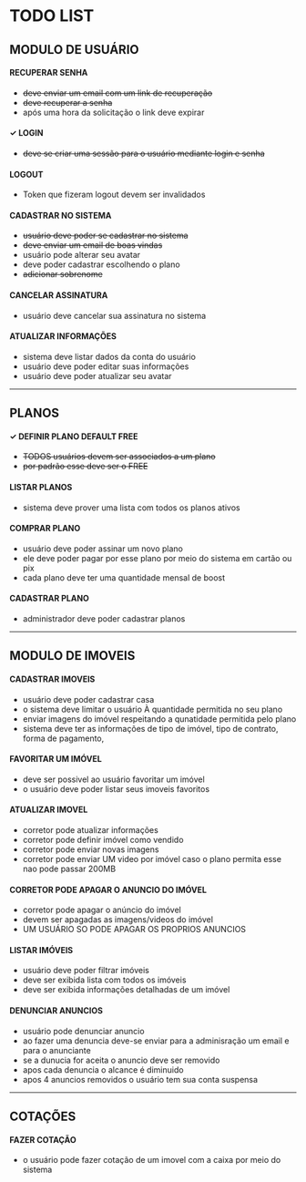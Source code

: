 # TODO LIST

## MODULO DE USUÁRIO

#### RECUPERAR SENHA

- ~~deve enviar um email com um link de recuperação~~
- ~~deve recuperar a senha~~
- após uma hora da solicitação o link deve expirar

#### ✓ LOGIN

- ~~deve se criar uma sessão para o usuário mediante login e senha~~

#### LOGOUT

- Token que fizeram logout devem ser invalidados

#### CADASTRAR NO SISTEMA

- ~~usuário deve poder se cadastrar no sistema~~
- ~~deve enviar um email de boas vindas~~
- usuário pode alterar seu avatar
- deve poder cadastrar escolhendo o plano
- ~~adicionar sobrenome~~

#### CANCELAR ASSINATURA

- usuário deve cancelar sua assinatura no sistema

#### ATUALIZAR INFORMAÇÕES

- sistema deve listar dados da conta do usuário
- usuário deve poder editar suas informações
- usuário deve poder atualizar seu avatar
---
## PLANOS

#### ✓ DEFINIR PLANO DEFAULT FREE

- ~~TODOS usuários devem ser associados a um plano~~
- ~~por padrão esse deve ser o FREE~~

#### LISTAR PLANOS

- sistema deve prover uma lista com todos os planos ativos

#### COMPRAR PLANO

- usuário deve poder assinar um novo plano
- ele deve poder pagar por esse plano por meio do sistema em cartão ou pix
- cada plano deve ter uma quantidade mensal de boost

#### CADASTRAR PLANO

- administrador deve poder cadastrar planos

---
## MODULO DE IMOVEIS

#### CADASTRAR IMOVEIS

- usuário deve poder cadastrar casa
- o sistema deve limitar o usuário À quantidade permitida no seu plano
- enviar imagens do imóvel respeitando a qunatidade permitida pelo plano
- sistema deve ter as informações de tipo de imóvel, tipo de contrato, forma de pagamento, 

#### FAVORITAR UM IMÓVEL

- deve ser possivel ao usuário favoritar um imóvel
- o usuário deve poder listar seus imoveis favoritos

#### ATUALIZAR IMOVEL

- corretor pode atualizar informações 
- corretor pode definir imóvel como vendido
- corretor pode enviar novas imagens
- corretor pode enviar UM video por imóvel caso o plano permita esse nao pode passar 200MB

#### CORRETOR PODE APAGAR O ANUNCIO DO IMÓVEL

- corretor pode apagar o anúncio do imóvel
- devem ser apagadas as imagens/videos do imóvel
- UM USUÁRIO SO PODE APAGAR OS PROPRIOS ANUNCIOS

#### LISTAR IMÓVEIS

-  usuário deve poder filtrar imóveis
-  deve ser exibida lista com todos os imóveis
-  deve ser exibida informações detalhadas de um imóvel

#### DENUNCIAR ANUNCIOS

- usuário pode denunciar anuncio
- ao fazer uma denuncia deve-se enviar para a adminisração um email e para o anunciante
- se a dunucia for aceita o anuncio deve ser removido
- apos cada denuncia o alcance é diminuido
- apos 4 anuncios removidos o usuário tem sua conta suspensa

---
## COTAÇÕES

#### FAZER COTAÇÃO

- o usuário pode fazer cotação de um imovel com a caixa por meio do sistema

